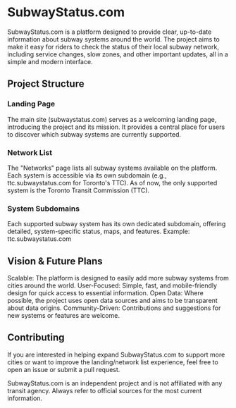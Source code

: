 # SubwayStatus.com
SubwayStatus.com is a platform designed to provide clear, up-to-date information about subway systems around the world. The project aims to make it easy for riders to check the status of their local subway network, including service changes, slow zones, and other important updates, all in a simple and modern interface.

## Project Structure
### Landing Page
The main site (subwaystatus.com) serves as a welcoming landing page, introducing the project and its mission.
It provides a central place for users to discover which subway systems are currently supported.
### Network List
The "Networks" page lists all subway systems available on the platform.
Each system is accessible via its own subdomain (e.g., ttc.subwaystatus.com for Toronto's TTC).
As of now, the only supported system is the Toronto Transit Commission (TTC).
### System Subdomains
Each supported subway system has its own dedicated subdomain, offering detailed, system-specific status, maps, and features.
Example: ttc.subwaystatus.com
## Vision & Future Plans
Scalable: The platform is designed to easily add more subway systems from cities around the world.
User-Focused: Simple, fast, and mobile-friendly design for quick access to essential information.
Open Data: Where possible, the project uses open data sources and aims to be transparent about data origins.
Community-Driven: Contributions and suggestions for new systems or features are welcome.
## Contributing
If you are interested in helping expand SubwayStatus.com to support more cities or want to improve the landing/network list experience, feel free to open an issue or submit a pull request.

SubwayStatus.com is an independent project and is not affiliated with any transit agency. Always refer to official sources for the most current information.
